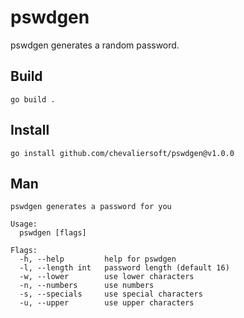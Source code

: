 # pswdgen

pswdgen generates a random password.

## Build

`go build .`

## Install

`go install github.com/chevaliersoft/pswdgen@v1.0.0`

## Man

```man
pswdgen generates a password for you

Usage:
  pswdgen [flags]

Flags:
  -h, --help         help for pswdgen
  -l, --length int   password length (default 16)
  -w, --lower        use lower characters
  -n, --numbers      use numbers
  -s, --specials     use special characters
  -u, --upper        use upper characters
```
